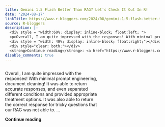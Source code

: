 ```yaml
---
title: Gemini 1.5 Flash Better Than RAG? Let’s Check It Out In R!
date: '2024-08-17'
linkTitle: https://www.r-bloggers.com/2024/08/gemini-1-5-flash-better-than-rag-lets-check-it-out-in-r/
source: R-bloggers
description: |-
  <div style = "width:60%; display: inline-block; float:left; ">
  <p>Overall, I am quite impressed with the responses! With minimal prompt engineering, document cleaning! It was able to return accurate responses, and even separated different conditions and provided appropriate treatment options. It was also able to return the correct response for tricky questions that our RAG was not able to. ...</p></div>
  <div style = "width: 40%; display: inline-block; float:right;"></div>
  <div style="clear: both;"></div>
  <strong>Continue reading</strong>: <a href="https://www.r-bloggers.com/2024/08/gemini-1-5-fla ...
disable_comments: true
---
```

<div style = "width:60%; display: inline-block; float:left; ">
<p>Overall, I am quite impressed with the responses! With minimal prompt engineering, document cleaning! It was able to return accurate responses, and even separated different conditions and provided appropriate treatment options. It was also able to return the correct response for tricky questions that our RAG was not able to. ...</p></div>
<div style = "width: 40%; display: inline-block; float:right;"></div>
<div style="clear: both;"></div>
<strong>Continue reading</strong>: <a href="https://www.r-bloggers.com/2024/08/gemini-1-5-fla ...